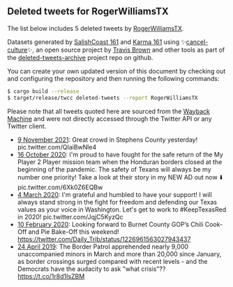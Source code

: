 ## Deleted tweets for RogerWilliamsTX

The list below includes 5 deleted tweets by
[RogerWilliamsTX](https://twitter.com/RogerWilliamsTX).



Datasets generated by [SalishCoast 161](https://twitter.com/SalishCoastA) and [Karma 161](https://twitter.com/KarmaOneSixOne)
using ✨[cancel-culture](https://github.com/travisbrown/cancel-culture)✨, an open source project by [Travis Brown](https://twitter.com/travisbrown) 
and other tools as part of the [deleted-tweets-archive](https://github.com/salcoast/deleted-tweets-archive/) project repo on github.

You can create your own updated version of this document by checking out and configuring the
repository and then running the following commands:

```bash
$ cargo build --release
$ target/release/twcc deleted-tweets --report RogerWilliamsTX
```

Please note that all tweets quoted here are sourced from the
[Wayback Machine](https://web.archive.org) and were not directly accessed through the Twitter API or
any Twitter client.

* [ 9 November 2021](https://web.archive.org/web/20211109135849/https://twitter.com/RogerWilliamsTX/status/1458071480156237830): Great crowd in Stephens County yesterday! pic.twitter.com/QIaiBwNle4
* [16 October 2020](https://web.archive.org/web/20201016183752/https://twitter.com/RogerWilliamsTX/status/1317172813883736064): I'm proud to have fought for the safe return of the My Player 2 Player mission team when the Honduran borders closed at the beginning of the pandemic. The safety of Texans will always be my number one priority!  Take a look at their story in my NEW AD out now ⬇️ pic.twitter.com/6Xk0Z6EQBw
* [ 4 March 2020](https://web.archive.org/web/20200304155902/https://twitter.com/RogerWilliamsTX/status/1235229314217644033): I'm grateful and humbled to have your support! I will always stand strong in the fight for freedom and defending our Texas values as your voice in Washington. Let's get to work to  #KeepTexasRed  in 2020! pic.twitter.com/JqjC5KyzQc
* [10 February 2020](https://web.archive.org/web/20200210211314/https://twitter.com/RogerWilliamsTX/status/1226970873225240583): Looking forward to Burnet County GOP’s Chili Cook-Off and Pie Bake-Off this weekend! https://twitter.com/Daily_Trib/status/1226961563027943437
* [24 April 2019](https://web.archive.org/web/20190424201349/https://twitter.com/RogerWilliamsTX/status/1121145239660580864): The Border Patrol apprehended nearly 9,000 unaccompanied minors in March and more than 20,000 since January, as border crossings surged compared with recent levels - and the Democrats have the audacity to ask "what crisis"?? https://t.co/1r8d1IsZBM
